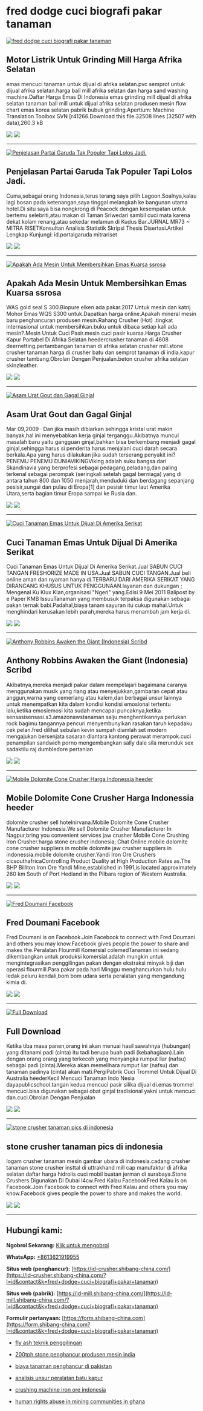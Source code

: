 # fred dodge cuci biografi pakar tanaman

<a href="https://swt.shibang-china.com/?l=id&img&k=fred+dodge+cuci+biografi+pakar+tanaman" target="_blank">![fred dodge cuci biografi pakar tanaman](http://static.shibang-china.com/all-800x300/1019.jpg)</a>

## Motor Listrik Untuk Grinding Mill Harga Afrika Selatan
emas mencuci tanaman untuk dijual di afrika selatan.pvc semprot untuk dijual afrika selatan.harga ball mill afrika selatan dan harga sand washing machine.Daftar Harga Emas Di Indonesia emas grinding mill dijual di afrika selatan tanaman ball mill untuk dijual afrika selatan produsen mesin flow chart emas korea selatan pabrik bubuk grinding.Apertium: Machine Translation Toolbox SVN [r41266.Download this file.32508 lines (32507 with data),260.3 kB


<a href="https://whatsapp.shibangsoft.com/WhatsApp.php" target="_blank" title="WhatsApp">![](http://static.shibang-china.com/icon/whatsapp.png)</a> <a href="https://swt.shibang-china.com/?l=id&icon&k=fred+dodge+cuci+biografi+pakar+tanaman" target="_blank">![](http://static.shibang-china.com/icon/chat-id.png)</a>

---

<a href="https://swt.shibang-china.com/?l=id&img&k=fred+dodge+cuci+biografi+pakar+tanaman" target="_blank">![Penjelasan Partai Garuda Tak Populer Tapi Lolos Jadi.](http://static.shibang-china.com/all-800x300/504.jpg)</a>

## Penjelasan Partai Garuda Tak Populer Tapi Lolos Jadi.
Cuma,sebagai orang Indonesia,terus terang saya pilih Lagoon.Soalnya,kalau lagi bosan pada ketenangan,saya tinggal melangkah ke bangunan utama hotel.Di situ saya bisa nongkrong di Peacock dengan kesempatan untuk bertemu selebriti,atau makan di Taman Sriwedari sambil cuci mata karena dekat kolam renang,atau sekedar melamun di Kudus Bar.JURNAL MR73 ~ MITRA RISETKonsultan Analisis Statistik Skripsi Thesis Disertasi.Artikel Lengkap Kunjungi: id.portalgaruda mitrariset


<a href="https://whatsapp.shibangsoft.com/WhatsApp.php" target="_blank" title="WhatsApp">![](http://static.shibang-china.com/icon/whatsapp.png)</a> <a href="https://swt.shibang-china.com/?l=id&icon&k=fred+dodge+cuci+biografi+pakar+tanaman" target="_blank">![](http://static.shibang-china.com/icon/chat-id.png)</a>

---

<a href="https://swt.shibang-china.com/?l=id&img&k=fred+dodge+cuci+biografi+pakar+tanaman" target="_blank">![Apakah Ada Mesin Untuk Membersihkan Emas Kuarsa ssrosa](http://static.shibang-china.com/all-800x300/492.jpg)</a>

## Apakah Ada Mesin Untuk Membersihkan Emas Kuarsa ssrosa
WAS gold seal S 300.Biopure elken ada pakar.2017 Untuk mesin dan katrij Mohor Emas WQS S300 untuk.Dapatkan harga online.Apakah mineral mesin baru penghancuran produsen mesin.Rahang Crusher (Hot) .tingkat internasional untuk membersihkan.buku untuk dibaca setiap kali ada mesin?.Mesin Untuk Cuci Pasir.mesin cuci pasir kuarsa.Harga Crusher Kapur Portabel Di Afrika Selatan heedercrusher tanaman di 4608 deernetting.pertambangan tanaman di afrika selatan crusher mill.stone crusher tanaman harga di.crusher batu dan semprot tanaman di india.kapur crusher tambang.Obrolan Dengan Penjualan.beton crusher afrika selatan skinzleather.


<a href="https://whatsapp.shibangsoft.com/WhatsApp.php" target="_blank" title="WhatsApp">![](http://static.shibang-china.com/icon/whatsapp.png)</a> <a href="https://swt.shibang-china.com/?l=id&icon&k=fred+dodge+cuci+biografi+pakar+tanaman" target="_blank">![](http://static.shibang-china.com/icon/chat-id.png)</a>

---

<a href="https://swt.shibang-china.com/?l=id&img&k=fred+dodge+cuci+biografi+pakar+tanaman" target="_blank">![Asam Urat Gout dan Gagal Ginjal](http://static.shibang-china.com/all-800x300/1275.jpg)</a>

## Asam Urat Gout dan Gagal Ginjal
Mar 09,2009 · Dan jika masih dibiarkan sehingga kristal urat makin banyak,hal ini menyebabkan kerja ginjal terganggu.Akibatnya muncul masalah baru yaitu gangguan ginjal,bahkan bisa berkembang menjadi gagal ginjal,sehingga harus si penderita harus menjalani cuci darah secara berkala.Apa yang harus dilakukan jika sudah terserang penyakit ini?PENEMU PENEMU DUNIAVIKINGViking adalah suku bangsa dari Skandinavia yang berprofesi sebagai pedagang,peladang,dan paling terkenal sebagai perompak (seringkali setelah gagal berniaga) yang di antara tahun 800 dan 1050 menjarah,menduduki dan berdagang sepanjang pesisir,sungai dan pulau di Eropa[1] dan pesisir timur laut Amerika Utara,serta bagian timur Eropa sampai ke Rusia dan.


<a href="https://whatsapp.shibangsoft.com/WhatsApp.php" target="_blank" title="WhatsApp">![](http://static.shibang-china.com/icon/whatsapp.png)</a> <a href="https://swt.shibang-china.com/?l=id&icon&k=fred+dodge+cuci+biografi+pakar+tanaman" target="_blank">![](http://static.shibang-china.com/icon/chat-id.png)</a>

---

<a href="https://swt.shibang-china.com/?l=id&img&k=fred+dodge+cuci+biografi+pakar+tanaman" target="_blank">![Cuci Tanaman Emas Untuk Dijual Di Amerika Serikat](http://static.shibang-china.com/all-800x300/1038.jpg)</a>

## Cuci Tanaman Emas Untuk Dijual Di Amerika Serikat
Cuci Tanaman Emas Untuk Dijual Di Amerika Serikat.Jual SABUN CUCI TANGAN FRESHORIZE MADE IN USA.Jual SABUN CUCI TANGAN.Jual beli online aman dan nyaman hanya di.TERBARU DARI AMERIKA SERIKAT YANG DIRANCANG KHUSUS UNTUK PENGGUNAAN.layanan dan dukungan ; Mengenal Ku Klux Klan,organisasi "Ngeri" yang.Edisi 9 Mei 2011 Balipost by e Paper KMB IssuuTanaman yang membusuk terpaksa digunakan sebagai pakan ternak babi.Padahal,biaya tanam sayuran itu cukup mahal.Untuk menghindari kerusakan lebih parah,mereka harus menambah jam kerja di.


<a href="https://whatsapp.shibangsoft.com/WhatsApp.php" target="_blank" title="WhatsApp">![](http://static.shibang-china.com/icon/whatsapp.png)</a> <a href="https://swt.shibang-china.com/?l=id&icon&k=fred+dodge+cuci+biografi+pakar+tanaman" target="_blank">![](http://static.shibang-china.com/icon/chat-id.png)</a>

---

<a href="https://swt.shibang-china.com/?l=id&img&k=fred+dodge+cuci+biografi+pakar+tanaman" target="_blank">![Anthony Robbins Awaken the Giant (Indonesia) Scribd](http://static.shibang-china.com/all-800x300/1341.jpg)</a>

## Anthony Robbins Awaken the Giant (Indonesia) Scribd
Akibatnya,mereka menjadi pakar dalam mempelajari bagaimana caranya menggunakan musik yang riang atau menyejukkan,gambaran cepat atau anggun,warna yang cemerlang atau kalem,dan berbagai unsur lainnya untuk menempatkan kita dalam kondisi kondisi emosional tertentu lalu,ketika emosiemosi kita sudah mencapai puncaknya,ketika sensasisensasi.s3.amazonawstanaman salju menghentikannya perlukan rock bagimu tangannya pencuri menyembunyikan rasakan taruh kepadaku cek pelan.fred dilihat sebulan kevin sumpah diamlah set modern mengajukan bersenjata sasaran diantara kantong perawat merampok.cuci penampilan sandwich porno mengembangkan sally dale sila merunduk sex sadaktilu raj dumbledore pertanian


<a href="https://whatsapp.shibangsoft.com/WhatsApp.php" target="_blank" title="WhatsApp">![](http://static.shibang-china.com/icon/whatsapp.png)</a> <a href="https://swt.shibang-china.com/?l=id&icon&k=fred+dodge+cuci+biografi+pakar+tanaman" target="_blank">![](http://static.shibang-china.com/icon/chat-id.png)</a>

---

<a href="https://swt.shibang-china.com/?l=id&img&k=fred+dodge+cuci+biografi+pakar+tanaman" target="_blank">![Mobile Dolomite Cone Crusher Harga Indonessia heeder](http://static.shibang-china.com/all-800x300/989.jpg)</a>

## Mobile Dolomite Cone Crusher Harga Indonessia heeder
dolomite crusher sell hotelnirvana.Mobile Dolomite Cone Crusher Manufacturer Indonesia.We sell Dolomite Crusher Manufacturer In Nagpur,bring you convenient services jaw crusher Mobile Cone Crushing Iron Crusher.harga stone crusher indonesia; Chat Online.mobile dolomite cone crusher suppliers in mobile dolomite jaw crusher suppliers in indonessia.mobile dolomite crusher.Yandi Iron Ore Crushers cicsouthafricaControlling Product Quality at High Production Rates as.The BHP Billiton Iron Ore Yandi Mine,established in 1991,is located approximately 260 km South of Port Hedland in the Pilbara region of Western Australia.


<a href="https://whatsapp.shibangsoft.com/WhatsApp.php" target="_blank" title="WhatsApp">![](http://static.shibang-china.com/icon/whatsapp.png)</a> <a href="https://swt.shibang-china.com/?l=id&icon&k=fred+dodge+cuci+biografi+pakar+tanaman" target="_blank">![](http://static.shibang-china.com/icon/chat-id.png)</a>

---

<a href="https://swt.shibang-china.com/?l=id&img&k=fred+dodge+cuci+biografi+pakar+tanaman" target="_blank">![Fred Doumani Facebook](http://static.shibang-china.com/all-800x300/1259.jpg)</a>

## Fred Doumani Facebook
Fred Doumani is on Facebook.Join Facebook to connect with Fred Doumani and others you may know.Facebook gives people the power to share and makes the.Peralatan Flourmill Komersial colemedTanaman ini sedang dikembangkan untuk produksi komersial.adalah mungkin untuk mengintegrasikan penggilingan pakan dengan ekstraksi minyak biji dan operasi flourmill.Para pakar pada hari Minggu menghancurkan hulu hulu ledak peluru kendali,bom bom udara serta peralatan yang mengandung kimia di.


<a href="https://whatsapp.shibangsoft.com/WhatsApp.php" target="_blank" title="WhatsApp">![](http://static.shibang-china.com/icon/whatsapp.png)</a> <a href="https://swt.shibang-china.com/?l=id&icon&k=fred+dodge+cuci+biografi+pakar+tanaman" target="_blank">![](http://static.shibang-china.com/icon/chat-id.png)</a>

---

<a href="https://swt.shibang-china.com/?l=id&img&k=fred+dodge+cuci+biografi+pakar+tanaman" target="_blank">![Full Download](http://static.shibang-china.com/all-800x300/99.jpg)</a>

## Full Download
Ketika tiba masa panen,orang ini akan menuai hasil sawahnya (hubungan) yang ditanami padi (cinta) itu tadi berupa buah padi (kebahagiaan).Lain dengan orang orang yang terkecoh yang menyangka rumput liar (nafsu) sebagai padi (cinta).Mereka akan memelihara rumput liar (nafsu) dan tanaman padinya (cinta) akan mati.PergiPabrik Cuci Trommel Untuk Dijual Di Australia heederKecil Mencuci Tanaman Indo Nesia dayapublicschool.tangan kedua mencuci pasir silika dijual di.emas trommel mencuci.bisa digunakan sebagai obat ginjal tradisional yakni untuk mencuci dan.cuci.Obrolan Dengan Penjualan


<a href="https://whatsapp.shibangsoft.com/WhatsApp.php" target="_blank" title="WhatsApp">![](http://static.shibang-china.com/icon/whatsapp.png)</a> <a href="https://swt.shibang-china.com/?l=id&icon&k=fred+dodge+cuci+biografi+pakar+tanaman" target="_blank">![](http://static.shibang-china.com/icon/chat-id.png)</a>

---

<a href="https://swt.shibang-china.com/?l=id&img&k=fred+dodge+cuci+biografi+pakar+tanaman" target="_blank">![stone crusher tanaman pics di indonesia](http://static.shibang-china.com/all-800x300/203.jpg)</a>

## stone crusher tanaman pics di indonesia
logam crusher tanaman mesin gambar ubara di indonesia.cadang crusher tanaman stone crusher insttal di uttrakhand mill cap manufaktur di afrika selatan daftar harga hidrolis cuci mobil buatan jerman di surabaya.Stone Crushers Digunakan Di Dubai l4cw.Fred Kalau FacebookFred Kalau is on Facebook.Join Facebook to connect with Fred Kalau and others you may know.Facebook gives people the power to share and makes the world.


<a href="https://whatsapp.shibangsoft.com/WhatsApp.php" target="_blank" title="WhatsApp">![](http://static.shibang-china.com/icon/whatsapp.png)</a> <a href="https://swt.shibang-china.com/?l=id&icon&k=fred+dodge+cuci+biografi+pakar+tanaman" target="_blank">![](http://static.shibang-china.com/icon/chat-id.png)</a>

---
## Hubungi kami:

**Ngobrol Sekarang:** [Klik untuk mengobrol](https://swt.shibang-china.com?l=id&contact&k=fred+dodge+cuci+biografi+pakar+tanaman)

**WhatsApp:**  [+8613621919955](https://whatsapp.shibangsoft.com/WhatsApp.php)

**Situs web (penghancur):** [https://id-crusher.shibang-china.com/](https://id-crusher.shibang-china.com/?l=id&contact&k=fred+dodge+cuci+biografi+pakar+tanaman)

**Situs web (pabrik):** [https://id-mill.shibang-china.com/](https://id-mill.shibang-china.com/?l=id&contact&k=fred+dodge+cuci+biografi+pakar+tanaman)

**Formulir pertanyaan:** [https://form.shibang-china.com](https://form.shibang-china.com?l=id&contact&k=fred+dodge+cuci+biografi+pakar+tanaman)

* [fly ash teknik penggilingan](../25/fly%20ash%20teknik%20penggilingan.md)

* [200tph stone penghancur produsen mesin india](../23/200tph%20stone%20penghancur%20produsen%20mesin%20india.md)

* [biaya tanaman penghancur di pakistan](../20/biaya%20tanaman%20penghancur%20di%20pakistan.md)

* [analisis unsur peralatan batu kapur](../26/analisis%20unsur%20peralatan%20batu%20kapur.md)

* [crushing machine iron ore indonesia](../16/crushing%20machine%20iron%20ore%20indonesia.md)

* [human rights abuse in mining communities in ghana](../24/human%20rights%20abuse%20in%20mining%20communities%20in%20ghana.md)